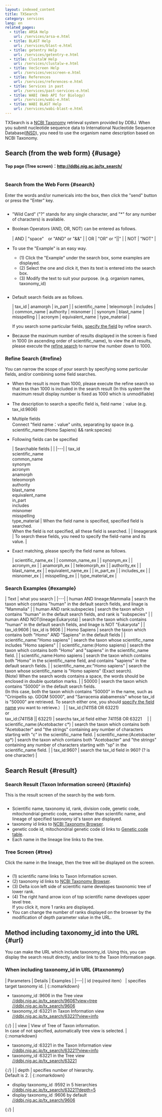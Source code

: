 ```yaml
---
layout: indexed_content
title: TXSearch
category: services
lang: en
related_pages:
  - title: ARSA Help
    url: /services/arsa-e.html
  - title: BLAST Help
    url: /services/blast-e.html
  - title: getentry Help
    url: /services/getentry-e.html
  - title: ClustalW Help
    url: /services/clustalw-e.html
  - title: VecScreen Help
    url: /services/vecscreen-e.html
  - title: References
    url: /services/references-e.html
  - title: Services in past
    url: /services/past-services-e.html
  - title: WABI (Web API for Biology)
    url: /services/wabi-e.html
  - title: WABI BLAST Help
    url: /services/wabi-blast-e.html
---
```


TXSearch is a [NCBI
Taxonomy](//www.ncbi.nlm.nih.gov/Taxonomy/taxonomyhome.html/) retrieval
system provided by DDBJ. When you submit nucleotide sequence data to
International Nucleotide Sequence Database([INSD](/insdc/index-e.html#insd)),
you need to use the organism name description based on NCBI Taxonomy.


## Search (from the web form)  {#usage}

#### Top page (Tree screen)：<http://ddbj.nig.ac.jp/tx_search/>  <a name="Top_page_Tree_screen"></a>

<img src="/assets/images/help/txhelp01.gif" alt="" title="Top page" class="">


### Search from the Web Form  {#search}

Enter the words and/or numericals into the box, then click the "send"
button or press the "Enter" key.

<img src="/assets/images/help/txhelp03.gif" alt="" title="Enter to search form" class="">

  - "Wild Card" ("?" stands for any single character, and "\*" for any
    number of characters) is available.

  - Boolean Operators (AND, OR, NOT) can be entered as follows.

    | AND | "space"　or "AND" or "&&" |
    | OR  | "OR" or "||"             |
    | NOT | "NOT"                    |
    


  - To use the "Example" is an easy way.
    
      - <span class="red">(1)</span> Click the "Example" under the search box, some examples are displayed.
      - <span class="red">(2)</span> Select the one and click it, then its text is entered into the search box.
      - <span class="red">(3)</span> Modify the text to suit your purpose. (e.g. organism names, taxonomy_id)
    
   <img src="/assets/images/help/txhelp02.gif" alt="" title="Search form, Example" class="">

  - Default search fields are as follows.
    
    |  tax_id  |  anamorph  |  in_part  |
    |  scientific_name  |  teleomorph  |  includes  |
    |  common_name  |  authority  |  misnomer  |
    |  synonym  |  blast_name  |  misspelling  |
    |  acronym  |  equivalent_name  |  type_material  |
      
    If you search some particular fields, [specify the field](#f-shitei)
    by refine search.

  - Because the maximum number of results displayed in the screen is
    fixed in 1000 (in ascending order of scientific_name), to view the
    all results, please execute the [refine search](#refine) to narrow
    the number down to 1000.



### Refine Search  {#refine} 

You can narrow the scope of your search by specifying some particular
fields, and/or combining some field searches.

  - When the result is more than 1000, please execute the refine search
    so that less than 1000 is included in the search result (In this
    system the maximum result display number is fixed as 1000 which is
    unmodifiable)
  - <span id="f-shitei">The description to search a specific field is,
    <span class="red bold">field name：value</span> (e.g.
    tax_id:9606)</span>
  - Multiple fields  
    Connect "field name：value" units, separating by space (e.g.
    scientific_name:(Homo Sapiens) && rank:species)
  - <span id="k-field">Following fields can be specified</span>

    |  Searchable fields  |    |
    |---|
    |      tax_id<br>scientific_name<br>common_name<br>synonym<br>acronym<br>anamorph<br>teleomorph<br>authority<br>blast_name<br>equivalent_name<br>in_part<br>includes<br>misnomer<br>misspelling<br>type_material  |  When the field name is specified, specified field is searched.<br>When the field is not specified, all these field is searched.  |
    |  lineagerank  |  To search these fields, you need to specify the field-name and its value.  |

  - Exact matching, please specify the field name as follows.

    |  scientific_name_ex  |
    |  common_name_ex  |
    |  synonym_ex  |
    |  acronym_ex  |
    |  anamorph_ex  |
    |  teleomorph_ex  |
    |  authority_ex  |
    |  blast_name_ex  |
    |  equivalent_name_ex  |
    |  in_part_ex  |
    |  includes_ex  |
    |  misnomer_ex  |
    |  misspelling_ex  |
    |  type_material_ex  |

### Search Examples  {#example}

|  Text	  |  what you search  |
|---|
| human AND lineage:Mammalia | search the taxon which contains "human" in the default search fields, and linage is "Mammalia" |
| human AND rank:subspecies | search the taxon which contains "human" in the default search fields, and rank is "subspecies" |
| human AND NOT(lineage:Eukaryota) | search the taxon which contains "human" in the default search fields, and linage is NOT "Eukaryota" |
| tax_id:9606 | tax_id is 9606 |
| Homo Sapiens | search the taxon which contains both "Homo" AND "Sapiens" in the default fields |
| scientific_name:"Homo sapiens" | search the taxon whose scientific_name includes "Homo sapiens" |
| scientific_name:(Homo sapiens) | search the taxon which contains both "Homo" and "sapiens" in the scientific_name field. |
| scientific_name:Homo sapiens | search the taxon which contains both "Homo" in the scientific_name field, and contains "sapiens" in the default search fields. |
| scientific_name_ex:"Homo sapiens" | search the taxon whose scientific_name is "Homo sapiens" (Exact search).<br><span class="red">(Note)</span> When the search words contains a space, the words should be enclosed in double quotation marks. |
| 50000 | search the taxon which contains "50000" in the default search fields.<br>(In this case, both the taxon which contains "50000" in the name, such as "Crinipellis sp. GDGM 50000", and "Sarracenia alabamensis" whose tax_id is "50000" are retrieved. To search either one, you should <a href="#f-shitei">specify the field name</a> you want to retrieve.） |
| tax_id:(741158 OR 63221)<br>or<br>tax_id:(741158 \|\| 63221) | searchs tax_id field either 741158 OR 63221　 |
| scientific_name:(Acetobacter c\*) | search the taxon which contains both "Acetobacter" and "the strings" containing any number of characters starting with "c" in the scientific_name field.
| scientific_name:(Acetobacter sp\*) | search the taxon which contains both "Acetobacter" and "the strings" containing any number of characters starting with "sp" in the scientific_name field. |
| tax_id:960? | search the tax_id field in 960? (? is one character) |


## Search Result  {#result}

### Search Result (Taxon Information screen)  {#taxinfo}

This is the result screen of the search by the web form.

<img src="/assets/images/help/txhelp04.gif" alt="" title="Search result" class="">

  - Scientific name, taxonomy id, rank, division code, genetic code,
    mitochondrial genetic code, names other than scientific name, and
    lineage of specified taxonomy id's taxon are displayed.
  - taxonomy id links to [NCBI Taxonomy
    Browser](//www.ncbi.nlm.nih.gov/Taxonomy/taxonomyhome.html/).
  - genetic code id, mitochondrial genetic code id links to [Genetic
    code table](/ddbj/geneticcode-e.html).
  - Each name in the lineage line links to the tree.



### Tree Screen  {#tree}

Click the name in the lineage, then the tree will be displayed on the
screen.

<img src="/assets/images/help/txhelp05.gif" alt="" title="Tree screen" class="">

  - <span class="red">(1)</span> scientific name links to Taxon
    Information screen.
  - <span class="red">(2)</span> taxonomy id links to [NCBI Taxonomy
    Browser](//www.ncbi.nlm.nih.gov/Taxonomy/taxonomyhome.html/).
  - <span class="red">(3)</span> Delta icon left side of scientific name
    developes taxonomic tree of lower rank.
  - <span class="red">(4)</span> The right hand arrow icon of top
    scientific name developes upper level tree.  
    If you click it, more 1 ranks are displayed.
  - You can change the number of ranks displayed on the browser by the
    modification of depth parameter value in the URL.


## Method including taxonomy_id into the URL  {#url}

You can make the URL which include taxonomy_id. Using this, you can
display the search result directly, and/or link to the Taxon Information
page.


### When including taxonomy_id in URL  {#taxnonmy}

| Parameters | Details | Examples |
|---|
| id <span class="red">(required item）</span> | specifies target taxonomy id. | {::nomarkdown}<ul><li>taxonomy_id :9606 in the Tree view<br /><a href="http://ddbj.nig.ac.jp/tx_search/9606?view=tree" class="external">//ddbj.nig.ac.jp/tx_search/9606?view=tree</a><br /><a href="http://ddbj.nig.ac.jp/tx_search/9606" class="external">//ddbj.nig.ac.jp/tx_search/9606</a></li><li>taxonomy_id :63221 in Taxon Information view<br /><a href="http://ddbj.nig.ac.jp/tx_search/63221?view=info" class="external">//ddbj.nig.ac.jp/tx_search/63221?view=info</a></li></ul>{:/} |
| view | View of Tree of Taxon information.<br />In case of not specified, automatically tree view is selected. | {::nomarkdown}<ul><li>taxonomy_id :63221 in the Taxon Information view<br /><a href="http://ddbj.nig.ac.jp/tx_search/63221?view=info" class="external">//ddbj.nig.ac.jp/tx_search/63221?view=info</a></li><li>taxonomy_id :63221 in the Tree view<br /><a href="http://ddbj.nig.ac.jp/tx_search/63221" class="external">//ddbj.nig.ac.jp/tx_search/63221</a></li></ul>{:/} |
| depth | specifies number of hierarchy.<br />Default is 2. | {::nomarkdown}<ul><li>display taxonomy_id :9592 in 5 hierarchies<br /><a href="http://ddbj.nig.ac.jp/tx_search/63221?depth=5" class="external">//ddbj.nig.ac.jp/tx_search/63221?depth=5</a></li><li>display taxonomy_id :9606 by default<br /><a href="http://ddbj.nig.ac.jp/tx_search/9606" class="external">//ddbj.nig.ac.jp/tx_search/9606</a></li></ul>{:/} |
